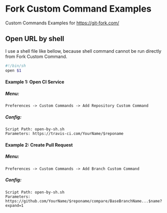 # Fork Custom Command Examples
Custom Commands Examples for https://git-fork.com/ 

## Open URL by shell
I use a shell file like bellow, because shell command cannot be run directly from Fork Custom Command.
```sh
#!/bin/sh
open $1
```

#### Example 1: Open CI Service
##### Menu:
```
Preferences -> Custom Commands -> Add Repository Custom Command
```
##### Config:
```
Script Path: open-by-sh.sh
Parameters: https://travis-ci.com/YourName/$reponame
```

#### Example 2: Create Pull Request
##### Menu:
```
Preferences -> Custom Commands -> Add Branch Custom Command
```
##### Config:
```
Script Path: open-by-sh.sh
Parameters: https://github.com/YourName/$reponame/compare/BaseBranchName...$name?expand=1
```

